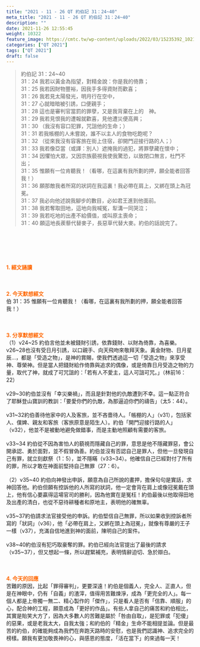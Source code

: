 ```yaml
---
title: "2021 - 11 - 26 QT 約伯記 31：24~40"
meta_title: "2021 - 11 - 26 QT 約伯記 31：24~40"
description: ""
date: 2021-11-26 12:55:45
weight: 10322
feature_image: https://cmtc.tw/wp-content/uploads/2022/03/15235392_10211799862337740_180693556567566654_o-1.webp
categories: ["QT 2021"]
tags: ["QT 2021"]
draft: false
---
```


<blockquote>約伯記 31：24~40<br />
31：24 我若以黃金為指望，對精金說：你是我的倚靠；<br />
31：25 我若因財物豐裕，因我手多得資財而歡喜；<br />
31：26 我若見太陽發光，明月行在空中，<br />
31：27 心就暗暗被引誘，口便親手；<br />
31：28 這也是審判官當罰的罪孽，又是我背棄在上的　神。<br />
31：29 我若見恨我的遭報就歡喜，見他遭災便高興；<br />
31：30 （我沒有容口犯罪，咒詛他的生命；）<br />
31：31 若我帳棚的人未嘗說，誰不以主人的食物吃飽呢？<br />
31：32 （從來我沒有容客旅在街上住宿，卻開門迎接行路的人；）<br />
31：33 我若像亞當（或譯：別人）遮掩我的過犯，將罪孽藏在懷中；<br />
31：34 因懼怕大眾，又因宗族藐視我使我驚恐，以致閉口無言，杜門不出；<br />
31：35 惟願有一位肯聽我！（看哪，在這裏有我所劃的押，願全能者回答我！）<br />
31：36 願那敵我者所寫的狀詞在我這裏！我必帶在肩上，又綁在頭上為冠冕。<br />
31：37 我必向他述說我腳步的數目，必如君王進到他面前。<br />
31：38 我若奪取田地，這地向我喊冤，犁溝一同哭泣；<br />
31：39 我若吃地的出產不給價值，或叫原主喪命；<br />
31：40 願這地長蒺藜代替麥子，長惡草代替大麥。約伯的話說完了。</blockquote><br />
&nbsp;<br />
<br />
&nbsp;<br />
<br />
<span style="color: #ff6600;"><strong>1. </strong><strong>經文誦讀</strong></span><br />
<br />
<span style="color: #ff6600;"><strong> </strong></span><br />
<br />
<span style="color: #ff6600;"><strong>2. 今天默想</strong><strong>經文<br />
</strong></span>伯 31：35 惟願有一位肯聽我！（看哪，在這裏有我所劃的押，願全能者回答我！）<br />
<br />
&nbsp;<br />
<br />
<span style="color: #ff6600;"><strong>3. 分享默想經文<br />
</strong></span>（1）v24~25 約伯言他並未被錢財引誘，依靠錢財、以財為倚靠，為喜樂。v26~28也沒有受日月引誘，以口親手、向天飛吻來敬拜天象。黃金財物、日月星辰…，都是「受造之物」，是神的賞賜，使我們透過這一切「受造之物」來享受神、尊榮神。但是當人把錢財給作倚靠與追求的偶像，或是倚靠日月受造之物的力量，取代了神，就成了可咒詛的：「若有人不愛主，這人可詛可咒。」（林前16：22）<br />
<br />
v29~30約伯並沒有「幸災樂禍」，而且是針對他的仇敵遭到不幸。這一點正符合了耶穌登山寶訓的教訓：「要愛你們的仇敵，為那逼迫你們的禱告」（太5：44）。<br />
<br />
v31~32約伯善待他家中的人及客旅，並不吝嗇待人。「帳棚的人」（v31），包括家人、僕婢、親友和客旅（客旅原意是陌生人）。約伯「開門迎接行路的人」（v32），他並不是被動地避免做錯事，而是主動地照顧有需要的客旅。<br />
<br />
v33~34 約伯從不因為害怕人的藐視而隱藏自己的罪，意思是他不隱藏罪惡，會公開承認、勇於面對，並不假冒偽善。約伯並沒有否認自己是罪人，但他一旦發現自己有罪，就立刻獻祭（1：5），並不隱瞞（v33~34）。他確信自己已經對付了所有的罪，所以才敢在神面前堅持自己無罪（27：6）。<br />
<br />
（2）v35~40 約伯向神發出申訴，願意為自己所說的畫押，擔保句句是實話，求神回答他。約伯但願有控訴他的人所寫的狀詞，他一定會背在肩上或像冠冕戴在頭上，他有信心要贏得這場官司的勝利，因為他實在是冤枉！約伯最後以他取得田地及出產的清白，也從不惡待耕種者和原地主，表明他的確無辜。<br />
<br />
v35~37約伯請求法官接受他的申訴。約伯堅信自己無罪，所以如果收到控訴者所寫的「狀詞」（v36），他「必帶在肩上，又綁在頭上為冠冕」，就像有尊嚴的王子一樣（v37），充滿自信地進到神的面前，陳明自己的案件。<br />
<br />
v38~40約伯沒有犯巧取豪奪的罪。約伯已經向法官提出了最後的請求（v35~37），但又想起一條，所以趕緊補充，表明情辭迫切、急於辯白。<br />
<br />
&nbsp;<br />
<br />
<span style="color: #ff6600;"><strong>4. 今天的回應<br />
</strong></span>苦難的原因，比起「罪得審判」，更要深遠！約伯是個義人，完全人、正直人，但是在神眼中，仍有「自義」的渣滓，值得用苦難煉淨，成為「更完全的人」。每一個人都是上帝獨一無二、精心製作的「傑作」，只是看人是否有「信靠、順服」的心，配合神的工程，願意成為「更好的作品」。有些人拿自己的痛苦和約伯相比，其實是貽笑大方了，因為大多數人的苦難是屬於「咎由自取」，是犯罪或「犯傻」的惡果，或是老我太大，自我太強；和約伯的「精金」生命不能相提並論。但是最苦的約伯，的確能夠成為我們在奔跑天路時的安慰，也是我們認識神、追求完全的榜樣。願我有更加敬畏神的心，與感恩的態度，「活在當下」的來過每一天！
        